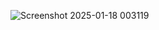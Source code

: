 ![Screenshot 2025-01-18 003119](https://github.com/user-attachments/assets/ea16c07d-7db7-4417-a765-c396cdcb2407)
